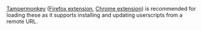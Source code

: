 [Tampermonkey](https://www.tampermonkey.net/) ([Firefox extension](https://addons.mozilla.org/en-US/firefox/addon/tampermonkey/), [Chrome extension](https://chrome.google.com/webstore/detail/tampermonkey/dhdgffkkebhmkfjojejmpbldmpobfkfo)) is recommended for loading these as it supports installing and updating userscripts from a remote URL.
